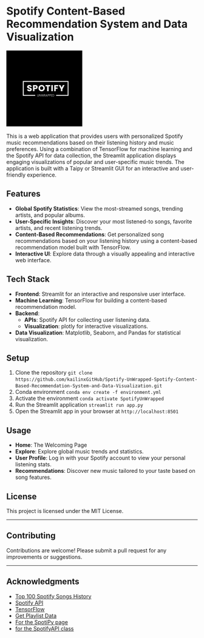 # Spotify Content-Based Recommendation System and Data Visualization
<img src="./items/Spotify.png" alt="Logo" width="200"/>

This is a web application that provides users with personalized Spotify music recommendations based on their listening history and music preferences. Using a combination of TensorFlow for machine learning and the Spotify API for data collection, the Streamlit application displays engaging visualizations of popular and user-specific music trends. The application is built with a Taipy or Streamlit GUI for an interactive and user-friendly experience.

## Features

- **Global Spotify Statistics**: View the most-streamed songs, trending artists, and popular albums.
- **User-Specific Insights**: Discover your most listened-to songs, favorite artists, and recent listening trends.
- **Content-Based Recommendations**: Get personalized song recommendations based on your listening history using a content-based recommendation model built with TensorFlow.
- **Interactive UI**: Explore data through a visually appealing and interactive web interface.

## Tech Stack

- **Frontend**: Streamlit for an interactive and responsive user interface.
- **Machine Learning**: TensorFlow for building a content-based recommendation model.
- **Backend**: 
    - **APIs**: Spotify API for collecting user listening data.
    - **Visualization**: plotly for interactive visualizations.
- **Data Visualization**: Matplotlib, Seaborn, and Pandas for statistical visualization.

## Setup
<!-- start with conda environment from yml -->
1. Clone the repository
```git clone https://github.com/kailinxGitHub/Spotify-UnWrapped-Spotify-Content-Based-Recommendation-System-and-Data-Visualization.git```
2. Conda environment
```conda env create -f environment.yml```
3. Activate the environment
```conda activate SpotifyUnWrapped```
4. Run the Streamlit application
```streamlit run app.py```
5. Open the Streamlit app in your browser at `http://localhost:8501`

## Usage

- **Home**: The Welcoming Page
- **Explore**: Explore global music trends and statistics.
- **User Profile**: Log in with your Spotify account to view your personal listening stats.
- **Recommendations**: Discover new music tailored to your taste based on song features.

## License

This project is licensed under the MIT License.

---

## Contributing

Contributions are welcome! Please submit a pull request for any improvements or suggestions.

---

## Acknowledgments
- [Top 100 Spotify Songs History](https://www.kaggle.com/code/varunsaikanuri/spotify-data-visualization/input)
- [Spotify API](https://developer.spotify.com/)
- [TensorFlow](https://www.tensorflow.org/)
- [Get Playlist Data](https://medium.com/@shruti.somankar/building-a-music-recommendation-system-using-spotify-api-and-python-f7418a21fa41)
- [For the SpotiPy page](https://levelup.gitconnected.com/how-to-build-a-music-recommendation-system-with-python-and-spotify-api-using-streamlit-5488d316aabd)
- [for the SpotifyAPI class](https://towardsdatascience.com/how-to-utilize-spotifys-api-and-create-a-user-interface-in-streamlit-5d8820db95d5)